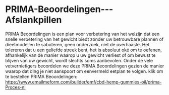 # PRIMA-Beoordelingen---Afslankpillen
PRIMA Beoordelingen is een plan voor verbetering van het welzijn dat een snelle verbetering van het gewicht biedt zonder uw betrouwbare plannen of dieetmodellen te saboteren, geen onderzoek, niet de overhaaste. Het tolereren dat u een geliefde streek bent, het is absoluut oké om te oefenen, afhankelijk van de manier waarop u uw gewicht verliest of om bewust te blijven van uw gewicht, wordt slechts soms aanbevolen. Onder de vele vetvernietigers beoordelen we deze PRIMA Beoordelingen gezien de manier waarop dat ding je niet aanspoort om een ​​vermeld eetplan te volgen. klik om te bestellen PRIMA Beoordelingen: https://www.emailmeform.com/builder/emf/cbd-hemp-gummies-oil/prima-Proces-nl
